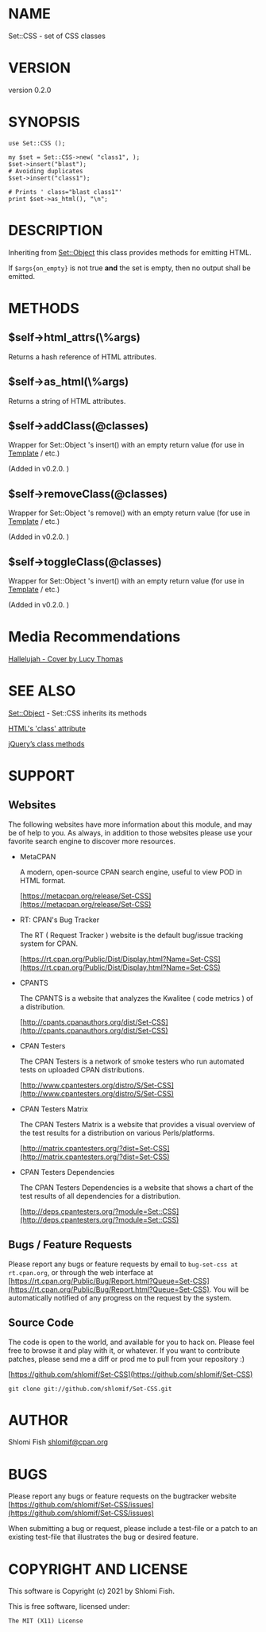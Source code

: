 # NAME

Set::CSS - set of CSS classes

# VERSION

version 0.2.0

# SYNOPSIS

    use Set::CSS ();

    my $set = Set::CSS->new( "class1", );
    $set->insert("blast");
    # Avoiding duplicates
    $set->insert("class1");

    # Prints ' class="blast class1"'
    print $set->as_html(), "\n";

# DESCRIPTION

Inheriting from [Set::Object](https://metacpan.org/pod/Set%3A%3AObject) this class provides methods for emitting
HTML.

If `$args{on_empty}` is not true **and** the set is empty, then no output
shall be emitted.

# METHODS

## $self->html\_attrs(\\%args)

Returns a hash reference of HTML attributes.

## $self->as\_html(\\%args)

Returns a string of HTML attributes.

## $self->addClass(@classes)

Wrapper for Set::Object 's insert() with an empty return value (for use
in [Template](https://metacpan.org/pod/Template) / etc.)

(Added in v0.2.0. )

## $self->removeClass(@classes)

Wrapper for Set::Object 's remove() with an empty return value (for use
in [Template](https://metacpan.org/pod/Template) / etc.)

(Added in v0.2.0. )

## $self->toggleClass(@classes)

Wrapper for Set::Object 's invert() with an empty return value (for use
in [Template](https://metacpan.org/pod/Template) / etc.)

(Added in v0.2.0. )

# Media Recommendations

[Hallelujah - Cover by Lucy Thomas](https://www.youtube.com/watch?v=4hjgkvuKES8)

# SEE ALSO

[Set::Object](https://metacpan.org/pod/Set%3A%3AObject) - Set::CSS inherits its methods

[HTML's 'class' attribute](https://developer.mozilla.org/en-US/docs/Web/HTML/Global_attributes/class)

[jQuery’s class methods](https://api.jquery.com/category/manipulation/class-attribute/)

# SUPPORT

## Websites

The following websites have more information about this module, and may be of help to you. As always,
in addition to those websites please use your favorite search engine to discover more resources.

- MetaCPAN

    A modern, open-source CPAN search engine, useful to view POD in HTML format.

    [https://metacpan.org/release/Set-CSS](https://metacpan.org/release/Set-CSS)

- RT: CPAN's Bug Tracker

    The RT ( Request Tracker ) website is the default bug/issue tracking system for CPAN.

    [https://rt.cpan.org/Public/Dist/Display.html?Name=Set-CSS](https://rt.cpan.org/Public/Dist/Display.html?Name=Set-CSS)

- CPANTS

    The CPANTS is a website that analyzes the Kwalitee ( code metrics ) of a distribution.

    [http://cpants.cpanauthors.org/dist/Set-CSS](http://cpants.cpanauthors.org/dist/Set-CSS)

- CPAN Testers

    The CPAN Testers is a network of smoke testers who run automated tests on uploaded CPAN distributions.

    [http://www.cpantesters.org/distro/S/Set-CSS](http://www.cpantesters.org/distro/S/Set-CSS)

- CPAN Testers Matrix

    The CPAN Testers Matrix is a website that provides a visual overview of the test results for a distribution on various Perls/platforms.

    [http://matrix.cpantesters.org/?dist=Set-CSS](http://matrix.cpantesters.org/?dist=Set-CSS)

- CPAN Testers Dependencies

    The CPAN Testers Dependencies is a website that shows a chart of the test results of all dependencies for a distribution.

    [http://deps.cpantesters.org/?module=Set::CSS](http://deps.cpantesters.org/?module=Set::CSS)

## Bugs / Feature Requests

Please report any bugs or feature requests by email to `bug-set-css at rt.cpan.org`, or through
the web interface at [https://rt.cpan.org/Public/Bug/Report.html?Queue=Set-CSS](https://rt.cpan.org/Public/Bug/Report.html?Queue=Set-CSS). You will be automatically notified of any
progress on the request by the system.

## Source Code

The code is open to the world, and available for you to hack on. Please feel free to browse it and play
with it, or whatever. If you want to contribute patches, please send me a diff or prod me to pull
from your repository :)

[https://github.com/shlomif/Set-CSS](https://github.com/shlomif/Set-CSS)

    git clone git://github.com/shlomif/Set-CSS.git

# AUTHOR

Shlomi Fish <shlomif@cpan.org>

# BUGS

Please report any bugs or feature requests on the bugtracker website
[https://github.com/shlomif/Set-CSS/issues](https://github.com/shlomif/Set-CSS/issues)

When submitting a bug or request, please include a test-file or a
patch to an existing test-file that illustrates the bug or desired
feature.

# COPYRIGHT AND LICENSE

This software is Copyright (c) 2021 by Shlomi Fish.

This is free software, licensed under:

    The MIT (X11) License
